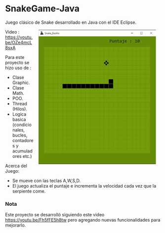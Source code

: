 # SnakeGame-Java
Juego clásico de Snake desarrollado en Java con el IDE Eclipse. <img src="img/snake_gif.gif" width="380" align="right" style="margin:16px;" />

Video : https://youtu.be/OZe4mcL8sxA

Para este proyecto se hizo uso de :
- Clase Graphic.
- Clase Math.
- POO.
- Thread (Hilos).
- Logica basica (condicionales, bucles, contadores y acumuladores etc.)

Acerca del Juego:
- Se mueve con las teclas A,W,S,D.
- El juego actualiza el puntaje e incrementa la velocidad cada vez que la serpiente come.







### Nota
Este proyecto se desarrolló siguiendo este video https://youtu.be/Fh5fFE5h8tw pero agregando nuevas funcionalidades para mejorarlo.

